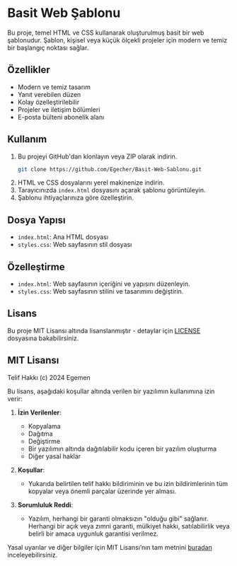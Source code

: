 ﻿# Basit Web Şablonu

Bu proje, temel HTML ve CSS kullanarak oluşturulmuş basit bir web şablonudur. Şablon, kişisel veya küçük ölçekli projeler için modern ve temiz bir başlangıç noktası sağlar.

## Özellikler

- Modern ve temiz tasarım
- Yanıt verebilen düzen
- Kolay özelleştirilebilir
- Projeler ve iletişim bölümleri
- E-posta bülteni abonelik alanı

## Kullanım

1. Bu projeyi GitHub'dan klonlayın veya ZIP olarak indirin.
    ```bash
    git clone https://github.com/Egecher/Basit-Web-Sablonu.git
    ```
2. HTML ve CSS dosyalarını yerel makinenize indirin.
3. Tarayıcınızda `index.html` dosyasını açarak şablonu görüntüleyin.
4. Şablonu ihtiyaçlarınıza göre özelleştirin.

## Dosya Yapısı

- `index.html`: Ana HTML dosyası
- `styles.css`: Web sayfasının stil dosyası

## Özelleştirme

- `index.html`: Web sayfasının içeriğini ve yapısını düzenleyin.
- `styles.css`: Web sayfasının stilini ve tasarımını değiştirin.

## Lisans

Bu proje MIT Lisansı altında lisanslanmıştır - detaylar için [LICENSE](https://github.com/Egecher/Basit-Web-Sablonu/blob/main/LICENSE) dosyasına bakabilirsiniz.

MIT Lisansı
------------

Telif Hakkı (c) 2024 Egemen

Bu lisans, aşağıdaki koşullar altında verilen bir yazılımın kullanımına izin verir:

1. **İzin Verilenler**:
   - Kopyalama
   - Dağıtma
   - Değiştirme
   - Bir yazılımın altında dağıtılabilir kodu içeren bir yazılım oluşturma
   - Diğer yasal haklar

2. **Koşullar**:
   - Yukarıda belirtilen telif hakkı bildiriminin ve bu izin bildirimlerinin tüm kopyalar veya önemli parçalar üzerinde yer alması.

3. **Sorumluluk Reddi**:
   - Yazılım, herhangi bir garanti olmaksızın "olduğu gibi" sağlanır. Herhangi bir açık veya zımni garanti, mülkiyet hakkı, satılabilirlik veya belirli bir amaca uygunluk garantisi verilmez.

Yasal uyarılar ve diğer bilgiler için MIT Lisansı’nın tam metnini [buradan](https://github.com/Egecher/Basit-Web-Sablonu/blob/main/LICENSE) inceleyebilirsiniz.
